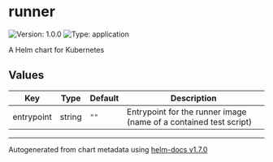 # runner

![Version: 1.0.0](https://img.shields.io/badge/Version-1.0.0-informational?style=flat-square) ![Type: application](https://img.shields.io/badge/Type-application-informational?style=flat-square)

A Helm chart for Kubernetes

## Values

| Key | Type | Default | Description |
|-----|------|---------|-------------|
| entrypoint | string | `""` | Entrypoint for the runner image (name of a contained test script) |

----------------------------------------------
Autogenerated from chart metadata using [helm-docs v1.7.0](https://github.com/norwoodj/helm-docs/releases/v1.7.0)
